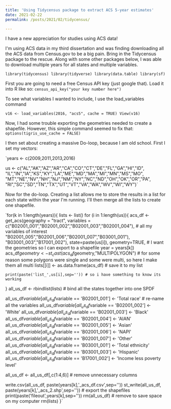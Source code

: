 ```yaml
---
title: 'Using Tidycensus package to extract ACS 5-year estimates'
date: 2021-02-22
permalink: /posts/2021/02/tidycensus/

---
```


I have a new appreciation for studies using ACS data! 

I'm using ACS data in my third dissertation and was finding downloading all the ACS data from Census.gov to be a big pain. Bring in the Tidycensus package to the rescue. Along with some other packages below, I was able to download multiple years for all states and multiple variables.

`library(tidycensus)
library(tidyverse)
library(data.table)
library(sf)`

First you are going to need a free Census API key (just google that). Load it into R like so:
`census_api_key("your key number here")`

To see what variables I wanted to include, I use the load_variables command

`v16 <- load_variables(2016, "acs5", cache = TRUE)
View(v16)`

Now, I had some trouble exporting the geometries needed to create a shapefile. However, this simple command seemed to fix that:
`options(tigris_use_cache = FALSE)`

I then set about creating a massive Do-loop, because I am old school. First I set my vectors:

`years <- c(2009,2011,2013,2016)

us <- c("AL","AK","AZ","AR","CA","CO","CT","DE","FL","GA","HI","ID",
        "IL","IN","IA","KS","KY","LA","ME","MD","MA","MI","MN","MS","MO",
        "MT","NE","NV","NH","NJ","NM","NY","NC","ND","OH","OK","OR","PA",
        "RI","SC","SD","TN","TX","UT","VT","VA","WA","WV","WI","WY")`

Now for the do-loop. Creating a list allows me to store the results in a list for each state within the year I'm running. I'll then merge all the lists to create one shapefile.

`for(k in 1:length(years)){
  lists <- list()
 for (i in 1:length(us)){
    acs_df <- get_acs(geography = "tract", 
                       variables = c("B02001_001","B02001_002","B02001_003","B02001_004"), # all my variables of interest
                                     "B02001_005","B02001_006","B02001_007","B03001_001"),
                                     "B03001_003","B17001_002"),
                 state=paste(us[i]),
                 geometry=TRUE, # I want the geometries so I can export to a shapefile
                 year = years[k])
    acs_df$geometry <- st_cast(acs_df$geometry,"MULTIPOLYGON") # for some reason some polygons were single and some were multi, so here I make them all multi
    lists[[i]] <- as.data.frame(acs_df) # save it to my list
    
    print(paste('list_',us[i],sep='')) # so i have something to know its working
}
all_us_df <- rbindlist(lists) # bind all the states together into one SPDF

all_us_df$variable[all_us_df$variable == 'B02001_001'] <- 'Total race' # re-name all the variables
all_us_df$variable[all_us_df$variable == 'B02001_002'] <- 'White'
all_us_df$variable[all_us_df$variable == 'B02001_003'] <- 'Black'
all_us_df$variable[all_us_df$variable == 'B02001_004'] <- 'AIAN'
all_us_df$variable[all_us_df$variable == 'B02001_005'] <- 'Asian'
all_us_df$variable[all_us_df$variable == 'B02001_006'] <- 'NAPI'
all_us_df$variable[all_us_df$variable == 'B02001_007'] <- 'Other'
all_us_df$variable[all_us_df$variable == 'B03001_001'] <- 'Total ethnicity'
all_us_df$variable[all_us_df$variable == 'B03001_003'] <- 'Hispanic'
all_us_df$variable[all_us_df$variable == 'B17001_002'] <- 'Income less poverty level'

all_us_df <- all_us_df[,c(1:4,6)] # remove unnecessary columns

write.csv(all_us_df, paste(years[k],'_acs_df.csv',sep=''))
st_write(all_us_df, paste(years[k],'_acs_2.shp',sep='')) # export the shapefiles
print(paste('fileout',years[k],sep=''))
rm(all_us_df) # remove to save space on my computer
rm(lists)
}`

